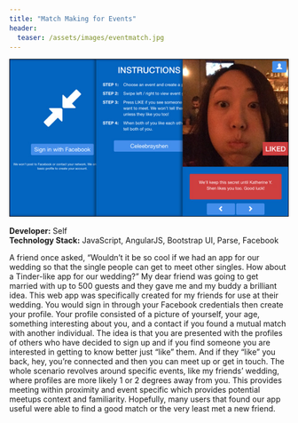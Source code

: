 ```yaml
---
title: "Match Making for Events"
header:
  teaser: /assets/images/eventmatch.jpg
---
```


![Match Making for Events](/assets/images/eventmatch.jpg)

**Developer:** Self  
**Technology Stack:** JavaScript, AngularJS, Bootstrap UI, Parse, Facebook

A friend once asked, “Wouldn’t it be so cool if we had an app for our wedding so that the single people can get to meet other singles. How about a Tinder-like app for our wedding?” My dear friend was going to get married with up to 500 guests and they gave me and my buddy a brilliant idea. This web app was specifically created for my friends for use at their wedding. You would sign in through your Facebook credentials then create your profile. Your profile consisted of a picture of yourself, your age, something interesting about you, and a contact if you found a mutual match with another individual. The idea is that you are presented with the profiles of others who have decided to sign up and if you find someone you are interested in getting to know better just “like” them. And if they “like” you back, hey, you’re connected and then you can meet up or get in touch. The whole scenario revolves around specific events, like my friends’ wedding, where profiles are more likely 1 or 2 degrees away from you. This provides meeting within proximity and event specific which provides potential meetups context and familiarity. Hopefully, many users that found our app useful were able to find a good match or the very least met a new friend.
